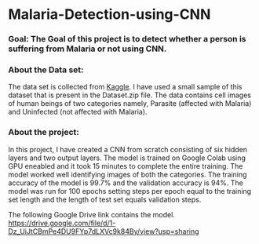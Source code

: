 # Malaria-Detection-using-CNN

### Goal: The Goal of this project is to detect whether a person is suffering from Malaria or not using CNN.

### About the Data set:
The data set is collected from [Kaggle](https://www.kaggle.com/iarunava/cell-images-for-detecting-malaria). I have used a small sample of this dataset that is present in the Dataset.zip file. The data contains cell images of human beings of two categories namely, Parasite (affected with Malaria) and Uninfected (not affected with Malaria).

### About the project:
In this project, I have created a CNN from scratch consisting of six hidden layers and two output layers. The model is trained on Google Colab using GPU eneabled and it took 15 minutes to complete the entire training. The model worked well identifying images of both the categories. The training accuracy of the model is 99.7% and the validation accuracy is 94%. The model was run for 100 epochs setting steps per epoch equal to the training set length and the length of test set equals validation steps. 

The following Google Drive link contains the model.
https://drive.google.com/file/d/1-Dz_UiJtCBmPe4DU9FYp7dLXVc9k84By/view?usp=sharing
